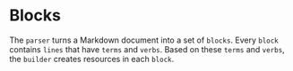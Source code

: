 # Blocks

The `parser` turns a Markdown document into a set of `blocks`.
Every `block` contains `lines` that have `terms` and `verbs`.
Based on these `terms` and `verbs`, the `builder` creates resources in each `block`.
